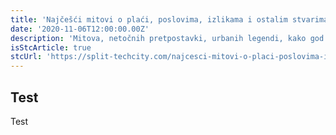```yaml
---
title: 'Najčešći mitovi o plaći, poslovima, izlikama i ostalim stvarima u IT svijetu'
date: '2020-11-06T12:00:00.00Z'
description: 'Mitova, netočnih pretpostavki, urbanih legendi, kako god ih nazvali, ima puno u IT svijetu...'
isStcArticle: true
stcUrl: 'https://split-techcity.com/najcesci-mitovi-o-placi-poslovima-izlikama-i-ostalim-stvarima-u-it-svijetu'
---
```


## Test

Test

